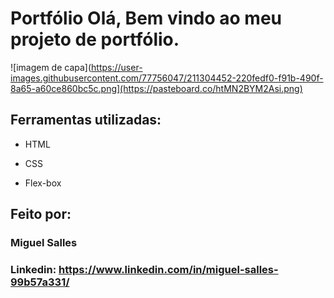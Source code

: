 

# Portfólio Olá, Bem vindo ao meu projeto de portfólio.

![imagem de capa](https://user-images.githubusercontent.com/77756047/211304452-220fedf0-f91b-490f-8a65-a60ce860bc5c.png](https://pasteboard.co/htMN2BYM2Asi.png)

## Ferramentas utilizadas:

* HTML

* CSS

* Flex-box

## Feito por:

### Miguel Salles

### Linkedin: https://www.linkedin.com/in/miguel-salles-99b57a331/

